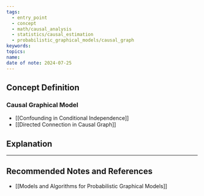 ```yaml
---
tags:
  - entry_point
  - concept
  - math/causal_analysis
  - statistics/causal_estimation
  - probabilistic_graphical_models/causal_graph
keywords: 
topics: 
name: 
date of note: 2024-07-25
---
```


## Concept Definition




### Causal Graphical Model

- [[Confounding in Conditional Independence]]
- [[Directed Connection in Causal Graph]]




## Explanation





-----------
##  Recommended Notes and References

- [[Models and Algorithms for Probabilistic Graphical Models]]